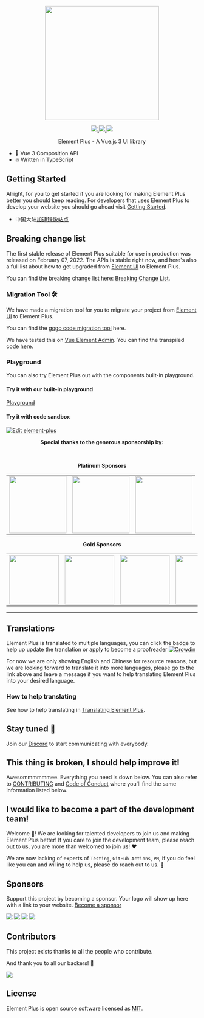 <p align="center">
  <img width="300px" src="https://user-images.githubusercontent.com/10731096/95823103-9ce15780-0d5f-11eb-8010-1bd1b5910d4f.png">
</p>

<p align="center">
  <a href="https://www.npmjs.org/package/element-plus">
    <img src="https://img.shields.io/npm/v/element-plus.svg">
  </a>
  <a href="https://npmcharts.com/compare/element-plus?minimal=true">
    <img src="https://img.shields.io/npm/dm/element-plus.svg">
  </a>
  <a href="https://codecov.io/gh/element-plus/element-plus">
    <img src="https://codecov.io/gh/element-plus/element-plus/branch/dev/graph/badge.svg?token=BKSBO2GLZI"/>
  </a>
  <br>
</p>

<p align="center">Element Plus - A Vue.js 3 UI library</p>

- 💪 Vue 3 Composition API
- 🔥 Written in TypeScript

## Getting Started

Alright, for you to get started if you are looking for making Element Plus better you should keep reading.
For developers that uses Element Plus to develop your website you should go ahead visit [Getting Started](https://element-plus.org/).

- 中国大陆[加速镜像站点](https://element-plus.gitee.io/)

## Breaking change list

The first stable release of Element Plus suitable for use in production was released on February 07, 2022. The APIs is stable right now, and here's also a full list about how to get upgraded from [Element UI](https://element.eleme.io) to Element Plus.

You can find the breaking change list here: [Breaking Change List](https://github.com/element-plus/element-plus/discussions/5658).

### Migration Tool :hammer_and_wrench:

We have made a migration tool for you to migrate your project from [Element UI](https://element.eleme.io) to Element Plus.

You can find the [gogo code migration tool](https://github.com/thx/gogocode/tree/main/packages/gogocode-plugin-element) here.

We have tested this on [Vue Element Admin](https://github.com/PanJiaChen/vue-element-admin). You can find the transpiled code [here](https://github.com/gogocodeio/vue-element-admin).

### Playground

You can also try Element Plus out with the components built-in playground.

#### Try it with our built-in playground

[Playground](https://element-plus.run/)

#### Try it with code sandbox

[![Edit element-plus](https://codesandbox.io/static/img/play-codesandbox.svg)](https://codesandbox.io/s/element-plus-demo-dxtcr)

<p align="center">
  <b>Special thanks to the generous sponsorship by:</b>
</p>
<br/>
<p align="center">
  <b>Platinum Sponsors</b>
</p>
<table align="center" cellspacing="0" cellpadding="0">
  <tbody>
    <tr>
      <td align="center" valign="middle">
        <a href="https://vform666.com/vform3.html?from=element_plus" target="_blank">
          <img width="150px" src="https://user-images.githubusercontent.com/17680888/156870588-b25a42d5-888b-4943-8b1b-5239dfd8f4d2.png">
        </a>
      </td>
      <td align="center" valign="middle">
        <a href="https://js.design?source=element-plus" target="_blank">
          <img width="150px" src="https://user-images.githubusercontent.com/17680888/160634485-df0d00af-8633-4ab8-9a72-aac2b65d1d36.png">
        </a>
      </td>
      <td align="center" valign="middle">
        <a href="https://hooray.gitee.io/fantastic-admin/?from=element-plus" target="_blank">
          <img width="150px" src="https://user-images.githubusercontent.com/82012629/167299102-e2e66150-2248-4f03-bbf2-84c622e7d165.png">
        </a>
      </td>
    </tr>
    </tbody>
</table>
<p align="center">
  <b>Gold Sponsors</b>
</p>
<table align="center" cellspacing="0" cellpadding="0">
  <tbody>
    <tr>
      <td align="center" valign="middle">
        <a href="https://wonderful-code.gitee.io/?from=element-plus" target="_blank">
          <img width="130px" src="https://user-images.githubusercontent.com/17680888/173179536-30e35fd1-cd5a-482a-bc41-9d5f0aa66fd4.png">
        </a>
      </td>
      <td align="center" valign="middle">
        <a href="https://bit.dev/?from=element-ui" target="_blank">
          <img width="130px" src="https://user-images.githubusercontent.com/10095631/41342907-e44e7196-6f2f-11e8-92f2-47702dc8f059.png">
        </a>
      </td>
      <td align="center" valign="middle">
        <a href="https://www.renren.io/?from=element-ui" target="_blank">
          <img width="130px" src="https://user-images.githubusercontent.com/82012629/126620778-0d8ab509-018a-45d7-b8de-a5bac2ad519a.png">
        </a>
      </td>
      <td align="center" valign="middle">
        <a href="https://form.making.link/?from=element_plus" target="_blank">
          <img width="130px" src="https://user-images.githubusercontent.com/17680888/159736613-13c7c2dc-744e-4eec-b801-f4ca57871787.png">
        </a>
      </td>
    </tr>
  </tbody>
</table>

---

## Translations

Element Plus is translated to multiple languages, you can click the badge to help up update the translation or apply to become
a proofreader [![Crowdin](https://badges.crowdin.net/element-plus/localized.svg)](https://crowdin.com/project/element-plus)

For now we are only showing English and Chinese for resource reasons, but we are looking forward to translate it into more languages, please go to the link
above and leave a message if you want to help translating Element Plus into your desired language.

### How to help translating

See how to help translating in [Translating Element Plus](./HELP_TRANSLATING.md).

## Stay tuned :eyes:

Join our [Discord](https://discord.link/ElementPlus) to start communicating with everybody.

## This thing is broken, I should help improve it!

Awesommmmmmee. Everything you need is down below. You can also refer to
[CONTRIBUTING](https://github.com/element-plus/element-plus/blob/dev/CONTRIBUTING.md) and
[Code of Conduct](https://github.com/element-plus/element-plus/blob/dev/CODE_OF_CONDUCT.md)
where you'll find the same information listed below.

## I would like to become a part of the development team!

Welcome :star_struck:! We are looking for talented developers to join us and making Element Plus better! If you care to join the development team, please
reach out to us, you are more than welcomed to join us! :heart:

We are now lacking of experts of `Testing`, `GitHub Actions`, `PM`, if you do feel like you can and willing to help us, please do reach out to us. :pray:

## Sponsors

Support this project by becoming a sponsor. Your logo will show up here with a link to your website. [Become a sponsor](https://opencollective.com/element-plus#sponsor)

<a href="https://opencollective.com/element-plus/sponsor/0/website" target="_blank"><img src="https://opencollective.com/element-plus/sponsor/0/avatar.svg"></a>
<a href="https://opencollective.com/element-plus/sponsor/1/website" target="_blank"><img src="https://opencollective.com/element-plus/sponsor/1/avatar.svg"></a>
<a href="https://opencollective.com/element-plus/sponsor/2/website" target="_blank"><img src="https://opencollective.com/element-plus/sponsor/2/avatar.svg"></a>
<a href="https://opencollective.com/element-plus/sponsor/3/website" target="_blank"><img src="https://opencollective.com/element-plus/sponsor/3/avatar.svg"></a>

## Contributors

This project exists thanks to all the people who contribute.

And thank you to all our backers! 🙏

<a href="https://github.com/element-plus/element-plus/graphs/contributors">
  <img src="https://contrib.rocks/image?repo=element-plus/element-plus" />
</a>

## License

Element Plus is open source software licensed as
[MIT](https://github.com/element-plus/element-plus/blob/master/LICENSE).
